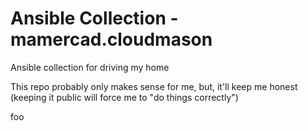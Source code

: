 # Ansible Collection - mamercad.cloudmason

Ansible collection for driving my home

This repo probably only makes sense for me, but, it'll keep me honest (keeping it public will force me to "do things correctly")

foo
